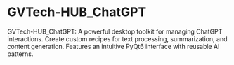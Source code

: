 # GVTech-HUB_ChatGPT
GVTech-HUB_ChatGPT: A powerful desktop toolkit for managing ChatGPT interactions. Create custom recipes for text processing, summarization, and content generation. Features an intuitive PyQt6 interface with reusable AI patterns.
